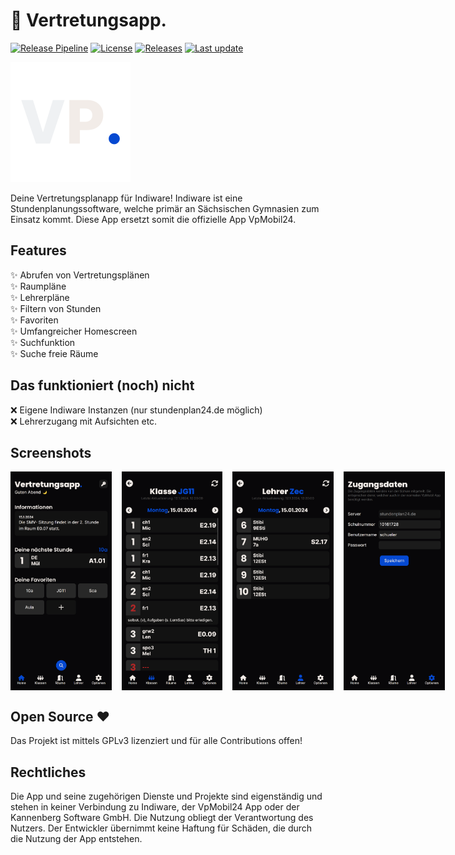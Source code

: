 # 📱 Vertretungsapp.

[![Release Pipeline](https://img.shields.io/github/deployments/Vertretungsapp/app/production?logo=vercel&label=Deployment%20Status)](https://app.vertretungsapp.de/)
[![License](https://img.shields.io/github/license/Vertretungsapp/app?logo=github&label=License)](LICENSE)
[![Releases](https://img.shields.io/github/v/release/Vertretungsapp/app?logo=github&label=Version)](https://github.com/Vertretungsapp/app/releases/latest)
[![Last update](https://img.shields.io/github/release-date/Vertretungsapp/app?logo=github&label=Last%20updated)](https://github.com/Vertretungsapp/app/releases/latest)

![Logo Vertretungsapp](./static/android-chrome-192x192.png)

Deine Vertretungsplanapp für Indiware!
Indiware ist eine Stundenplanungssoftware, welche primär an Sächsischen Gymnasien zum Einsatz kommt.
Diese App ersetzt somit die offizielle App VpMobil24.

## Features

✨ Abrufen von Vertretungsplänen <br />
✨ Raumpläne <br />
✨ Lehrerpläne <br />
✨ Filtern von Stunden <br />
✨ Favoriten <br />
✨ Umfangreicher Homescreen <br />
✨ Suchfunktion <br />
✨ Suche freie Räume <br />

## Das funktioniert (noch) nicht

❌ Eigene Indiware Instanzen (nur stundenplan24.de möglich) <br />
❌ Lehrerzugang mit Aufsichten etc. <br />

## Screenshots

<div style="display: flex; gap: 1rem;">
    <img src="./screenshots/homescreen_wip.png" height="350">
    <img src="./screenshots/class_view.png" height="350">
    <img src="./screenshots/teacher_view.png" height="350">
    <img src="./screenshots/login.png" height="350">
</div>

## Open Source ❤️

Das Projekt ist mittels GPLv3 lizenziert und für alle Contributions offen!

## Rechtliches

Die App und seine zugehörigen Dienste und Projekte sind eigenständig und stehen in keiner Verbindung zu Indiware, der VpMobil24 App oder der Kannenberg Software GmbH. Die Nutzung obliegt der Verantwortung des Nutzers. Der Entwickler übernimmt keine Haftung für Schäden, die durch die Nutzung der App entstehen.
